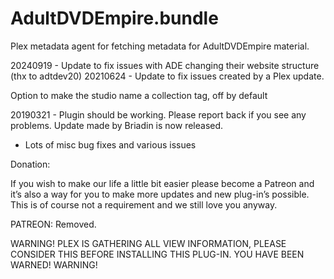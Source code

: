 # AdultDVDEmpire.bundle
Plex metadata agent for fetching metadata for AdultDVDEmpire material.

20240919 - Update to fix issues with ADE changing their website structure (thx to adtdev20)
20210624 - Update to fix issues created by a Plex update.

Option to make the studio name a collection tag, off by default

20190321 - Plugin should be working. Please report back if you see any problems. Update made by Briadin is now released.

- Lots of misc bug fixes and various issues
    
Donation:

If you wish to make our life a little bit easier please become a Patreon and it’s also a way for you to make more updates and new plug-in’s possible. This is of course not a requirement and we still love you anyway.

PATREON: Removed.

WARNING!
PLEX IS GATHERING ALL VIEW INFORMATION, PLEASE CONSIDER THIS BEFORE INSTALLING THIS PLUG-IN. YOU HAVE BEEN WARNED!
WARNING!
